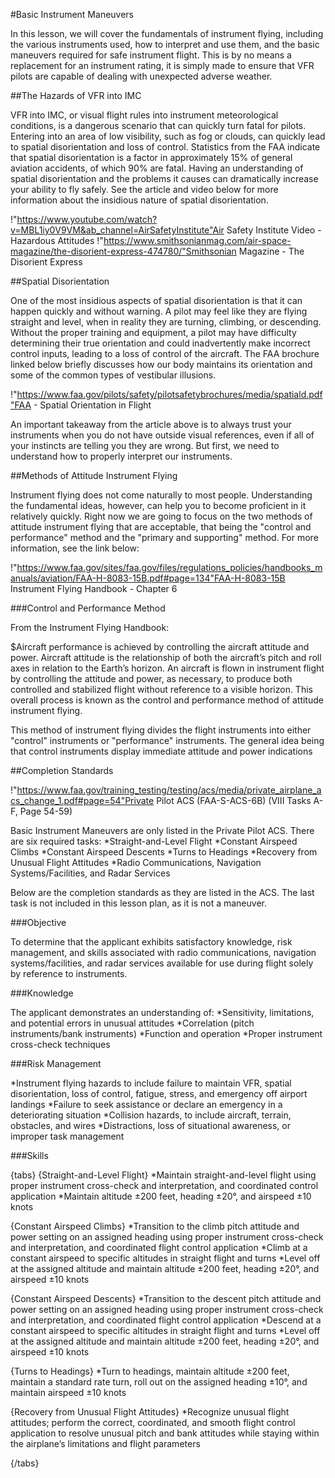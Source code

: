 #Basic Instrument Maneuvers

In this lesson, we will cover the fundamentals of instrument flying, including the various instruments used, how to interpret and use them, and the basic maneuvers required for safe instrument flight. This is by no means a replacement for an instrument rating, it is simply made to ensure that VFR pilots are capable of dealing with unexpected adverse weather.

##The Hazards of VFR into IMC

VFR into IMC, or visual flight rules into instrument meteorological conditions, is a dangerous scenario that can quickly turn fatal for pilots. Entering into an area of low visibility, such as fog or clouds, can quickly lead to spatial disorientation and loss of control. Statistics from the FAA indicate that spatial disorientation is a factor in approximately 15% of general aviation accidents, of which 90% are fatal. Having an understanding of spatial disorientation and the problems it causes can dramatically increase your ability to fly safely. See the article and video below for more information about the insidious nature of spatial disorientation. 

!"https://www.youtube.com/watch?v=MBL1iy0V9VM&ab_channel=AirSafetyInstitute"Air Safety Institute Video - Hazardous Attitudes
!"https://www.smithsonianmag.com/air-space-magazine/the-disorient-express-474780/"Smithsonian Magazine - The Disorient Express

##Spatial Disorientation

One of the most insidious aspects of spatial disorientation is that it can happen quickly and without warning. A pilot may feel like they are flying straight and level, when in reality they are turning, climbing, or descending. Without the proper training and equipment, a pilot may have difficulty determining their true orientation and could inadvertently make incorrect control inputs, leading to a loss of control of the aircraft. The FAA brochure linked below briefly discusses how our body maintains its orientation and some of the common types of vestibular illusions.

!"https://www.faa.gov/pilots/safety/pilotsafetybrochures/media/spatiald.pdf"FAA - Spatial Orientation in Flight

An important takeaway from the article above is to always trust your instruments when you do not have outside visual references, even if all of your instincts are telling you they are wrong. But first, we need to understand how to properly interpret our instruments.

##Methods of Attitude Instrument Flying

Instrument flying does not come naturally to most people. Understanding the fundamental ideas, however, can help you to become proficient in it relatively quickly. Right now we are going to focus on the two methods of attitude instrument flying that are acceptable, that being the "control and performance" method and the "primary and supporting" method. For more information, see the link below:

!"https://www.faa.gov/sites/faa.gov/files/regulations_policies/handbooks_manuals/aviation/FAA-H-8083-15B.pdf#page=134"FAA-H-8083-15B Instrument Flying Handbook - Chapter 6

###Control and Performance Method

From the Instrument Flying Handbook:

$Aircraft performance is achieved by controlling the aircraft attitude and power. Aircraft attitude is the relationship of both the aircraft’s pitch and roll axes in relation to the Earth’s horizon. An aircraft is flown in instrument flight by controlling the attitude and power, as necessary, to produce both controlled and stabilized flight without reference to a visible horizon. This overall process is known as the control and performance method of attitude instrument flying.

This method of instrument flying divides the flight instruments into either "control" instruments or "performance" instruments. The general idea being that control instruments display immediate attitude and power indications











##Completion Standards

!"https://www.faa.gov/training_testing/testing/acs/media/private_airplane_acs_change_1.pdf#page=54"Private Pilot ACS (FAA-S-ACS-6B) (VIII Tasks A-F, Page 54-59)

Basic Instrument Maneuvers are only listed in the Private Pilot ACS. There are six required tasks: 
*Straight-and-Level Flight
*Constant Airspeed Climbs
*Constant Airspeed Descents
*Turns to Headings
*Recovery from Unusual Flight Attitudes
*Radio Communications, Navigation Systems/Facilities, and Radar Services

Below are the completion standards as they are listed in the ACS. The last task is not included in this lesson plan, as it is not a maneuver.

###Objective

To determine that the applicant exhibits satisfactory knowledge, risk management, and skills associated with radio communications, navigation systems/facilities, and radar services available for use during flight solely by reference to instruments.

###Knowledge

The applicant demonstrates an understanding of:
*Sensitivity, limitations, and potential errors in unusual attitudes
*Correlation (pitch instruments/bank instruments)
*Function and operation
*Proper instrument cross-check techniques

###Risk Management

*Instrument flying hazards to include failure to maintain VFR, spatial disorientation, loss of control, fatigue, stress, and emergency off airport landings
*Failure to seek assistance or declare an emergency in a deteriorating situation
*Collision hazards, to include aircraft, terrain, obstacles, and wires
*Distractions, loss of situational awareness, or improper task management

###Skills

{tabs}
{Straight-and-Level Flight}
*Maintain straight-and-level flight using proper instrument cross-check and interpretation, and coordinated control application
*Maintain altitude ±200 feet, heading ±20°, and airspeed ±10 knots

{Constant Airspeed Climbs}
*Transition to the climb pitch attitude and power setting on an assigned heading using proper instrument cross-check and interpretation, and coordinated flight control application
*Climb at a constant airspeed to specific altitudes in straight flight and turns
*Level off at the assigned altitude and maintain altitude ±200 feet, heading ±20°, and airspeed ±10 knots

{Constant Airspeed Descents}
*Transition to the descent pitch attitude and power setting on an assigned heading using proper instrument cross-check and interpretation, and coordinated flight control application
*Descend at a constant airspeed to specific altitudes in straight flight and turns
*Level off at the assigned altitude and maintain altitude ±200 feet, heading ±20°, and airspeed ±10 knots

{Turns to Headings}
*Turn to headings, maintain altitude ±200 feet, maintain a standard rate turn, roll out on the assigned heading ±10°, and maintain airspeed ±10 knots

{Recovery from Unusual Flight Attitudes}
*Recognize unusual flight attitudes; perform the correct, coordinated, and smooth flight control application to resolve unusual pitch and bank attitudes while staying within the airplane’s limitations and flight parameters

{/tabs}



